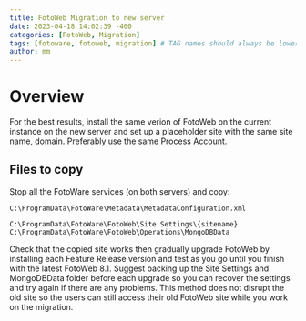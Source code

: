 ```yaml
---
title: FotoWeb Migration to new server
date: 2023-04-18 14:02:39 -400
categories: [FotoWeb, Migration]
tags: [fotoware, fotoweb, migration] # TAG names should always be lowercase
author: mm
---
```

 # Overview
 For the best results, install the same verion of FotoWeb on the current instance on the new server and set up a placeholder site with the same site name, domain. Preferably use the same Process Account.
 
## Files to copy
Stop all the FotoWare services (on both servers) and copy:  

`C:\ProgramData\FotoWare\Metadata\MetadataConfiguration.xml`

`C:\ProgramData\FotoWare\FotoWeb\Site Settings\{sitename}`   `C:\ProgramData\FotoWare\FotoWeb\Operations\MongoDBData`  

Check that the copied site works then gradually upgrade FotoWeb by installing each Feature Release version and test as you go until you finish with the latest FotoWeb 8.1. Suggest backing up the Site Settings and MongoDBData folder before each upgrade so you can recover the settings and try again if there are any problems. This method does not disrupt the old site so the users can still access their old FotoWeb site while you work on the migration.